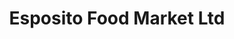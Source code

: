 ---
title: "Esposito Food Market Ltd"
url: /saint-laurent/esposito-food-market-ltd/
shop: supermarket
---